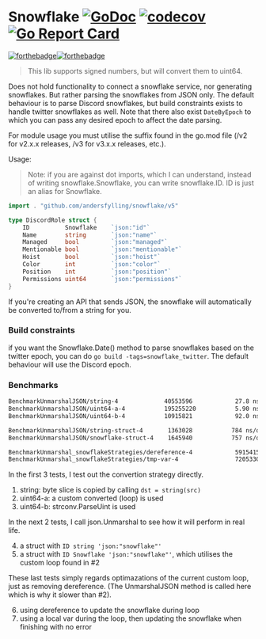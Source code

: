 # Snowflake [![GoDoc](https://godoc.org/github.com/andersfylling/snowflake?status.svg)](https://godoc.org/github.com/andersfylling/snowflake) [![codecov](https://codecov.io/gh/andersfylling/snowflake/branch/master/graph/badge.svg?token=w5FS4B9fou)](https://codecov.io/gh/andersfylling/snowflake) [![Go Report Card](https://goreportcard.com/badge/github.com/andersfylling/snowflake)](https://goreportcard.com/report/github.com/andersfylling/snowflake)
[![forthebadge](https://forthebadge.com/images/badges/made-with-go.svg)](https://forthebadge.com)[![forthebadge](https://forthebadge.com/images/badges/built-with-love.svg)](https://forthebadge.com)

> This lib supports signed numbers, but will convert them to uint64.

Does not hold functionality to connect a snowflake service, nor generating snowflakes. But rather parsing the snowflakes from JSON only. The default behaviour is to parse Discord snowflakes, but build constraints exists to handle twitter snowflakes as well. Note that there also exist `DateByEpoch` to which you can pass any desired epoch to affect the date parsing.

For module usage you must utilise the suffix found in the go.mod file (/v2 for v2.x.x releases, /v3 for v3.x.x releases, etc.).

Usage:
>Note: if you are against dot imports, which I can understand, instead of writing snowflake.Snowflake, you can write snowflake.ID. ID is just an alias for Snowflake.

```go
import . "github.com/andersfylling/snowflake/v5"

type DiscordRole struct {
    ID          Snowflake    `json:"id"`
    Name        string       `json:"name"`
    Managed     bool         `json:"managed"`
    Mentionable bool         `json:"mentionable"`
    Hoist       bool         `json:"hoist"`
    Color       int          `json:"color"`
    Position    int          `json:"position"`
    Permissions uint64       `json:"permissions"`
}
```

If you're creating an API that sends JSON, the snowflake will automatically be converted to/from a string for you.

### Build constraints
if you want the Snowflake.Date() method to parse snowflakes based on the twitter epoch, you can do `go build -tags=snowflake_twitter`. The default behaviour will use the Discord epoch.


### Benchmarks

```markdown
BenchmarkUnmarshalJSON/string-4            	40553596	        27.8 ns/op
BenchmarkUnmarshalJSON/uint64-a-4          	195255220	        5.90 ns/op
BenchmarkUnmarshalJSON/uint64-b-4          	10915821	        92.0 ns/op

BenchmarkUnmarshalJSON/string-struct-4     	 1363028	       784 ns/op
BenchmarkUnmarshalJSON/snowflake-struct-4  	 1645940	       757 ns/op

BenchmarkUnmarshal_snowflakeStrategies/dereference-4         	59154159	        22.4 ns/op
BenchmarkUnmarshal_snowflakeStrategies/tmp-var-4             	72053302	        18.2 ns/op
```
In the first 3 tests, I test out the convertion strategy directly.

 1. string: byte slice is copied by calling `dst = string(src)`
 2. uint64-a: a custom converted (loop) is used
 3. uint64-b: strconv.ParseUint is used

In the next 2 tests, I call json.Unmarshal to see how it will perform in real life.

 4. a struct with `ID string 'json:"snowflake"'`
 5. a struct with `ID Snowflake 'json:"snowflake"'`, which utilises the custom loop found in #2

These last tests simply regards optimazations of the current custom loop, just as removing dereference. (The UnmarshalJSON method is called here which is why it slower than #2).

 6. using dereference to update the snowflake during loop
 7. using a local var during the loop, then updating the snowflake when finishing with no error
